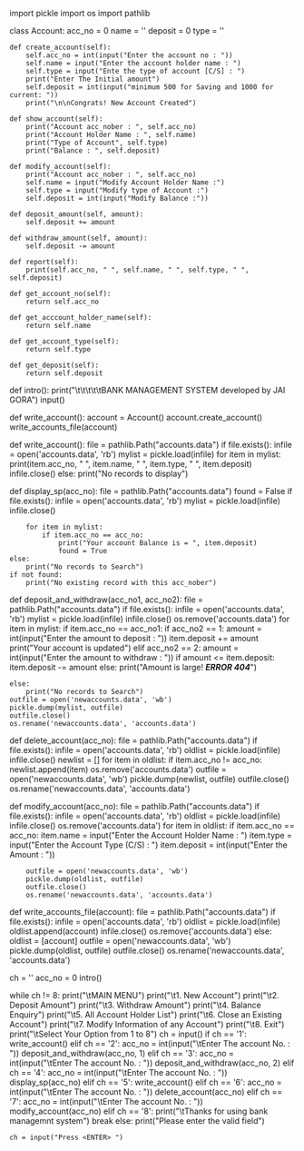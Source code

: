 import pickle
import os
import pathlib


class Account:
    acc_no = 0
    name = ''
    deposit = 0
    type = ''

    def create_account(self):
        self.acc_no = int(input("Enter the account no : "))
        self.name = input("Enter the account holder name : ")
        self.type = input("Ente the type of account [C/S] : ")
        print("Enter The Initial amount")
        self.deposit = int(input("minimum 500 for Saving and 1000 for current: "))
        print("\n\nCongrats! New Account Created")

    def show_account(self):
        print("Account acc_nober : ", self.acc_no)
        print("Account Holder Name : ", self.name)
        print("Type of Account", self.type)
        print("Balance : ", self.deposit)

    def modify_account(self):
        print("Account acc_nober : ", self.acc_no)
        self.name = input("Modify Account Holder Name :")
        self.type = input("Modify type of Account :")
        self.deposit = int(input("Modify Balance :"))

    def deposit_amount(self, amount):
        self.deposit += amount

    def withdraw_amount(self, amount):
        self.deposit -= amount

    def report(self):
        print(self.acc_no, " ", self.name, " ", self.type, " ", self.deposit)

    def get_account_no(self):
        return self.acc_no

    def get_acccount_holder_name(self):
        return self.name

    def get_account_type(self):
        return self.type

    def get_deposit(self):
        return self.deposit


def intro():
    print("\t\t\t\t\tBANK MANAGEMENT SYSTEM developed by JAI GORA")
    input()


def write_account():
    account = Account()
    account.create_account()
    write_accounts_file(account)


def write_account():
    file = pathlib.Path("accounts.data")
    if file.exists():
        infile = open('accounts.data', 'rb')
        mylist = pickle.load(infile)
        for item in mylist:
            print(item.acc_no, " ", item.name, " ", item.type, " ", item.deposit)
        infile.close()
    else:
        print("No records to display")


def display_sp(acc_no):
    file = pathlib.Path("accounts.data")
    found = False
    if file.exists():
        infile = open('accounts.data', 'rb')
        mylist = pickle.load(infile)
        infile.close()

        for item in mylist:
            if item.acc_no == acc_no:
                print("Your account Balance is = ", item.deposit)
                found = True
    else:
        print("No records to Search")
    if not found:
        print("No existing record with this acc_nober")


def deposit_and_withdraw(acc_no1, acc_no2):
    file = pathlib.Path("accounts.data")
    if file.exists():
        infile = open('accounts.data', 'rb')
        mylist = pickle.load(infile)
        infile.close()
        os.remove('accounts.data')
        for item in mylist:
            if item.acc_no == acc_no1:
                if acc_no2 == 1:
                    amount = int(input("Enter the amount to deposit : "))
                    item.deposit += amount
                    print("Your account is updated")
                elif acc_no2 == 2:
                    amount = int(input("Enter the amount to withdraw : "))
                    if amount <= item.deposit:
                        item.deposit -= amount
                    else:
                        print("Amount is large! ***ERROR 404***")

    else:
        print("No records to Search")
    outfile = open('newaccounts.data', 'wb')
    pickle.dump(mylist, outfile)
    outfile.close()
    os.rename('newaccounts.data', 'accounts.data')


def delete_account(acc_no):
    file = pathlib.Path("accounts.data")
    if file.exists():
        infile = open('accounts.data', 'rb')
        oldlist = pickle.load(infile)
        infile.close()
        newlist = []
        for item in oldlist:
            if item.acc_no != acc_no:
                newlist.append(item)
        os.remove('accounts.data')
        outfile = open('newaccounts.data', 'wb')
        pickle.dump(newlist, outfile)
        outfile.close()
        os.rename('newaccounts.data', 'accounts.data')


def modify_account(acc_no):
    file = pathlib.Path("accounts.data")
    if file.exists():
        infile = open('accounts.data', 'rb')
        oldlist = pickle.load(infile)
        infile.close()
        os.remove('accounts.data')
        for item in oldlist:
            if item.acc_no == acc_no:
                item.name = input("Enter the Account Holder Name : ")
                item.type = input("Enter the Account Type (C/S) : ")
                item.deposit = int(input("Enter the Amount : "))

        outfile = open('newaccounts.data', 'wb')
        pickle.dump(oldlist, outfile)
        outfile.close()
        os.rename('newaccounts.data', 'accounts.data')


def write_accounts_file(account):
    file = pathlib.Path("accounts.data")
    if file.exists():
        infile = open('accounts.data', 'rb')
        oldlist = pickle.load(infile)
        oldlist.append(account)
        infile.close()
        os.remove('accounts.data')
    else:
        oldlist = [account]
    outfile = open('newaccounts.data', 'wb')
    pickle.dump(oldlist, outfile)
    outfile.close()
    os.rename('newaccounts.data', 'accounts.data')


ch = ''
acc_no = 0
intro()

while ch != 8:
    print("\tMAIN MENU")
    print("\t1. New Account")
    print("\t2. Deposit Amount")
    print("\t3. Withdraw Amount")
    print("\t4. Balance Enquiry")
    print("\t5. All Account Holder List")
    print("\t6. Close an Existing Account")
    print("\t7. Modify Information of any Account")
    print("\t8. Exit")
    print("\tSelect Your Option from 1 to 8")
    ch = input()
    if ch == '1':
        write_account()
    elif ch == '2':
        acc_no = int(input("\tEnter The account No. : "))
        deposit_and_withdraw(acc_no, 1)
    elif ch == '3':
        acc_no = int(input("\tEnter The account No. : "))
        deposit_and_withdraw(acc_no, 2)
    elif ch == '4':
        acc_no = int(input("\tEnter The account No. : "))
        display_sp(acc_no)
    elif ch == '5':
        write_account()
    elif ch == '6':
        acc_no = int(input("\tEnter The account No. : "))
        delete_account(acc_no)
    elif ch == '7':
        acc_no = int(input("\tEnter The account No. : "))
        modify_account(acc_no)
    elif ch == '8':
        print("\tThanks for using bank managemnt system")
        break
    else:
        print("Please enter the valid field")

    ch = input("Press <ENTER> ")

